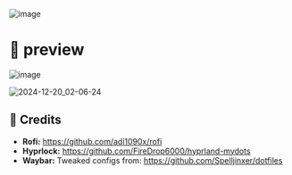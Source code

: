 ![image](https://github.com/user-attachments/assets/8043995b-407a-4372-8594-2cf23bfe19be)

# 🍚 preview

![image](https://github.com/user-attachments/assets/63879566-de4b-4e5e-b87b-73328c9fcc7c)

![2024-12-20_02-06-24](https://github.com/user-attachments/assets/4eaceac7-19f8-4f87-bb97-22e13cd2dd3c)

## 📝 Credits

- <b>Rofi:</b> https://github.com/adi1090x/rofi
- <b>Hyprlock:</b> https://github.com/FireDrop6000/hyprland-mydots
- <b>Waybar:</b> Tweaked configs from: https://github.com/Spelljinxer/dotfiles
